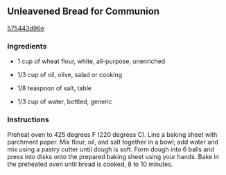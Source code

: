 ## Unleavened Bread for Communion

[575443d96e](http://allrecipes.com/recipe/unleavened-bread-for-communion/)

### Ingredients

 - 1 cup of wheat flour, white, all-purpose, unenriched

 - 1/3 cup of oil, olive, salad or cooking

 - 1/8 teaspoon of salt, table

 - 1/3 cup of water, bottled, generic

### Instructions

Preheat oven to 425 degrees F (220 degrees C). Line a baking sheet with parchment paper. Mix flour, oil, and salt together in a bowl; add water and mix using a pastry cutter until dough is soft. Form dough into 6 balls and press into disks onto the prepared baking sheet using your hands. Bake in the preheated oven until bread is cooked, 8 to 10 minutes.